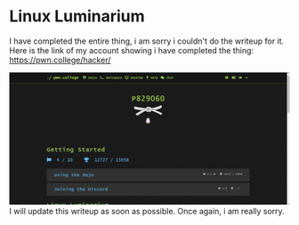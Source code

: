 # Linux Luminarium 

I have completed the entire thing, i am sorry i couldn't do the writeup for it. Here is the link of my account showing i have completed the thing:
<https://pwn.college/hacker/>

![my profile showing linux luminarium is done](https://github.com/P829060/LinuxLuminariumAndBandit/blob/c49da090119e6d083fa78c215f03083aaec7632d/Pwncollege.png)
I will update this writeup as soon as possible. Once again, i am really sorry.
